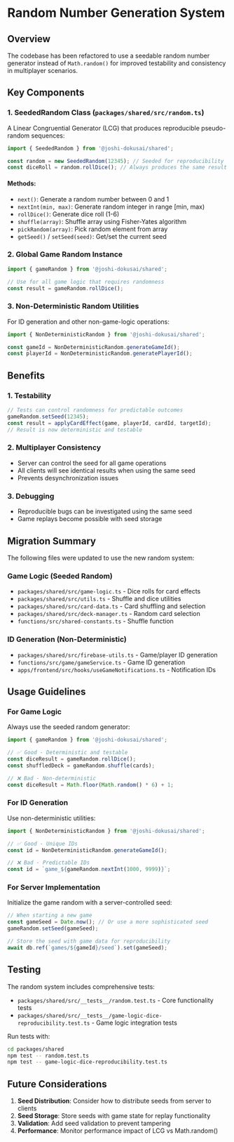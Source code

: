 # Random Number Generation System

## Overview

The codebase has been refactored to use a seedable random number generator instead of `Math.random()` for improved testability and consistency in multiplayer scenarios.

## Key Components

### 1. SeededRandom Class (`packages/shared/src/random.ts`)

A Linear Congruential Generator (LCG) that produces reproducible pseudo-random sequences:

```typescript
import { SeededRandom } from '@joshi-dokusai/shared';

const random = new SeededRandom(12345); // Seeded for reproducibility
const diceRoll = random.rollDice(); // Always produces the same result with same seed
```

#### Methods:

- `next()`: Generate a random number between 0 and 1
- `nextInt(min, max)`: Generate random integer in range [min, max)
- `rollDice()`: Generate dice roll (1-6)
- `shuffle(array)`: Shuffle array using Fisher-Yates algorithm
- `pickRandom(array)`: Pick random element from array
- `getSeed()` / `setSeed(seed)`: Get/set the current seed

### 2. Global Game Random Instance

```typescript
import { gameRandom } from '@joshi-dokusai/shared';

// Use for all game logic that requires randomness
const result = gameRandom.rollDice();
```

### 3. Non-Deterministic Random Utilities

For ID generation and other non-game-logic operations:

```typescript
import { NonDeterministicRandom } from '@joshi-dokusai/shared';

const gameId = NonDeterministicRandom.generateGameId();
const playerId = NonDeterministicRandom.generatePlayerId();
```

## Benefits

### 1. Testability

```typescript
// Tests can control randomness for predictable outcomes
gameRandom.setSeed(12345);
const result = applyCardEffect(game, playerId, cardId, targetId);
// Result is now deterministic and testable
```

### 2. Multiplayer Consistency

- Server can control the seed for all game operations
- All clients will see identical results when using the same seed
- Prevents desynchronization issues

### 3. Debugging

- Reproducible bugs can be investigated using the same seed
- Game replays become possible with seed storage

## Migration Summary

The following files were updated to use the new random system:

### Game Logic (Seeded Random)

- `packages/shared/src/game-logic.ts` - Dice rolls for card effects
- `packages/shared/src/utils.ts` - Shuffle and dice utilities
- `packages/shared/src/card-data.ts` - Card shuffling and selection
- `packages/shared/src/deck-manager.ts` - Random card selection
- `functions/src/shared-constants.ts` - Shuffle function

### ID Generation (Non-Deterministic)

- `packages/shared/src/firebase-utils.ts` - Game/player ID generation
- `functions/src/game/gameService.ts` - Game ID generation
- `apps/frontend/src/hooks/useGameNotifications.ts` - Notification IDs

## Usage Guidelines

### For Game Logic

Always use the seeded random generator:

```typescript
import { gameRandom } from '@joshi-dokusai/shared';

// ✅ Good - Deterministic and testable
const diceResult = gameRandom.rollDice();
const shuffledDeck = gameRandom.shuffle(cards);

// ❌ Bad - Non-deterministic
const diceResult = Math.floor(Math.random() * 6) + 1;
```

### For ID Generation

Use non-deterministic utilities:

```typescript
import { NonDeterministicRandom } from '@joshi-dokusai/shared';

// ✅ Good - Unique IDs
const id = NonDeterministicRandom.generateGameId();

// ❌ Bad - Predictable IDs
const id = `game_${gameRandom.nextInt(1000, 9999)}`;
```

### For Server Implementation

Initialize the game random with a server-controlled seed:

```typescript
// When starting a new game
const gameSeed = Date.now(); // Or use a more sophisticated seed
gameRandom.setSeed(gameSeed);

// Store the seed with game data for reproducibility
await db.ref(`games/${gameId}/seed`).set(gameSeed);
```

## Testing

The random system includes comprehensive tests:

- `packages/shared/src/__tests__/random.test.ts` - Core functionality tests
- `packages/shared/src/__tests__/game-logic-dice-reproducibility.test.ts` - Game logic integration tests

Run tests with:

```bash
cd packages/shared
npm test -- random.test.ts
npm test -- game-logic-dice-reproducibility.test.ts
```

## Future Considerations

1. **Seed Distribution**: Consider how to distribute seeds from server to clients
2. **Seed Storage**: Store seeds with game state for replay functionality
3. **Validation**: Add seed validation to prevent tampering
4. **Performance**: Monitor performance impact of LCG vs Math.random()
